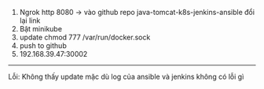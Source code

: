 1. Ngrok http 8080 -> vào github repo java-tomcat-k8s-jenkins-ansible đổi lại link
2. Bật minikube
3. update chmod 777 /var/run/docker.sock
4. push to github
5. 192.168.39.47:30002






------------------------------------------------------------------------

Lỗi: Không thấy update mặc dù log của ansible và jenkins không có lỗi gì

